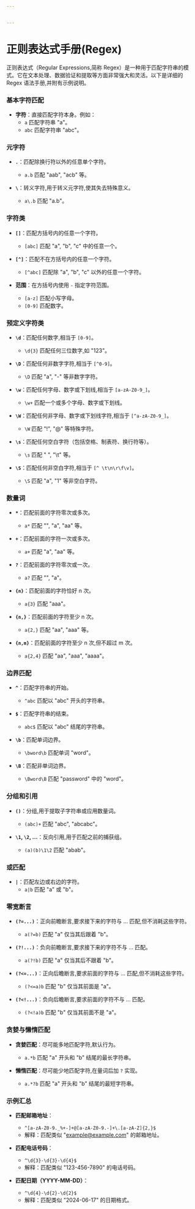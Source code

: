 ```yaml
---


---
```



# 正则表达式手册(Regex)

正则表达式（Regular Expressions,简称 Regex）是一种用于匹配字符串的模式。它在文本处理、数据验证和提取等方面非常强大和灵活。以下是详细的 Regex 语法手册,并附有示例说明。

### 基本字符匹配

- **字符**：直接匹配字符本身。例如：
  - `a` 匹配字符串 "a"。
  - `abc` 匹配字符串 "abc"。

### 元字符

- **`.`**：匹配除换行符以外的任意单个字符。

  - `a.b` 匹配 "aab", "acb" 等。

- **`\`**：转义字符,用于转义元字符,使其失去特殊意义。
  - `a\.b` 匹配 "a.b"。

### 字符类

- **`[]`**：匹配方括号内的任意一个字符。

  - `[abc]` 匹配 "a", "b", "c" 中的任意一个。

- **`[^]`**：匹配不在方括号内的任意一个字符。

  - `[^abc]` 匹配除 "a", "b", "c" 以外的任意一个字符。

- **范围**：在方括号内使用 `-` 指定字符范围。
  - `[a-z]` 匹配小写字母。
  - `[0-9]` 匹配数字。

### 预定义字符类

- **`\d`**：匹配任何数字,相当于 `[0-9]`。

  - `\d{3}` 匹配任何三位数字,如 "123"。

- **`\D`**：匹配任何非数字字符,相当于 `[^0-9]`。

  - `\D` 匹配 "a", "-" 等非数字字符。

- **`\w`**：匹配任何字母、数字或下划线,相当于 `[a-zA-Z0-9_]`。

  - `\w+` 匹配一个或多个字母、数字或下划线。

- **`\W`**：匹配任何非字母、数字或下划线字符,相当于 `[^a-zA-Z0-9_]`。

  - `\W` 匹配 "!", "@" 等特殊字符。

- **`\s`**：匹配任何空白字符（包括空格、制表符、换行符等）。

  - `\s` 匹配 " ", "\t" 等。

- **`\S`**：匹配任何非空白字符,相当于 `[^ \t\n\r\f\v]`。
  - `\S` 匹配 "a", "1" 等非空白字符。

### 数量词

- **`*`**：匹配前面的字符零次或多次。

  - `a*` 匹配 "", "a", "aa" 等。

- **`+`**：匹配前面的字符一次或多次。

  - `a+` 匹配 "a", "aa" 等。

- **`?`**：匹配前面的字符零次或一次。

  - `a?` 匹配 "", "a"。

- **`{n}`**：匹配前面的字符恰好 n 次。

  - `a{3}` 匹配 "aaa"。

- **`{n,}`**：匹配前面的字符至少 n 次。

  - `a{2,}` 匹配 "aa", "aaa" 等。

- **`{n,m}`**：匹配前面的字符至少 n 次,但不超过 m 次。
  - `a{2,4}` 匹配 "aa", "aaa", "aaaa"。

### 边界匹配

- **`^`**：匹配字符串的开始。

  - `^abc` 匹配以 "abc" 开头的字符串。

- **`$`**：匹配字符串的结束。

  - `abc$` 匹配以 "abc" 结尾的字符串。

- **`\b`**：匹配单词边界。

  - `\bword\b` 匹配单词 "word"。

- **`\B`**：匹配非单词边界。
  - `\Bword\B` 匹配 "password" 中的 "word"。

### 分组和引用

- **`()`**：分组,用于提取子字符串或应用数量词。

  - `(abc)+` 匹配 "abc", "abcabc"。

- **`\1`, `\2`, ...**：反向引用,用于匹配之前的捕获组。
  - `(a)(b)\1\2` 匹配 "abab"。

### 或匹配

- **`|`**：匹配左边或右边的字符。
  - `a|b` 匹配 "a" 或 "b"。

### 零宽断言

- **`(?=...)`**：正向前瞻断言,要求接下来的字符与 ... 匹配,但不消耗这些字符。

  - `a(?=b)` 匹配 "a" 仅当其后跟着 "b"。

- **`(?!...)`**：负向前瞻断言,要求接下来的字符不与 ... 匹配。

  - `a(?!b)` 匹配 "a" 仅当其后不跟着 "b"。

- **`(?<=...)`**：正向后瞻断言,要求前面的字符与 ... 匹配,但不消耗这些字符。

  - `(?<=a)b` 匹配 "b" 仅当其前面是 "a"。

- **`(?<!...)`**：负向后瞻断言,要求前面的字符不与 ... 匹配。
  - `(?<!a)b` 匹配 "b" 仅当其前面不是 "a"。

### 贪婪与懒惰匹配

- **贪婪匹配**：尽可能多地匹配字符,默认行为。

  - `a.*b` 匹配 "a" 开头和 "b" 结尾的最长字符串。

- **懒惰匹配**：尽可能少地匹配字符,在量词后加 `?` 实现。
  - `a.*?b` 匹配 "a" 开头和 "b" 结尾的最短字符串。

### 示例汇总

- **匹配邮箱地址**：

  - `^[a-zA-Z0-9._%+-]+@[a-zA-Z0-9.-]+\.[a-zA-Z]{2,}$`
  - 解释：匹配类似 "example@example.com" 的邮箱地址。

- **匹配电话号码**：

  - `^\d{3}-\d{3}-\d{4}$`
  - 解释：匹配类似 "123-456-7890" 的电话号码。

- **匹配日期（YYYY-MM-DD）**：
  - `^\d{4}-\d{2}-\d{2}$`
  - 解释：匹配类似 "2024-06-17" 的日期格式。
